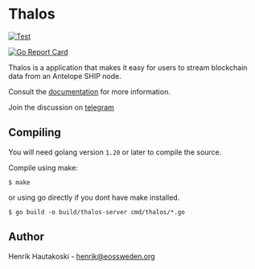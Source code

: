 # Thalos

[![Test](https://github.com/eosswedenorg/thalos/actions/workflows/test.yml/badge.svg)](https://github.com/eosswedenorg/thalos/actions/workflows/test.yml)

[![Go Report Card](https://goreportcard.com/badge/github.com/eosswedenorg/thalos)](https://goreportcard.com/report/github.com/eosswedenorg/thalos)

Thalos is a application that makes it easy for users to stream blockchain data from an Antelope SHIP node.

Consult the [documentation](https://thalos.waxsweden.org/docs) for more information.

Join the discussion on [telegram](https://t.me/antelopethalos)

## Compiling

You will need golang version `1.20` or later to compile the source.

Compile using make:

```shell
$ make
```

or using go directly if you dont have make installed.

```shell
$ go build -o build/thalos-server cmd/thalos/*.go
```
## Author

Henrik Hautakoski - [henrik@eossweden.org](mailto:henrik@eossweden.org)
